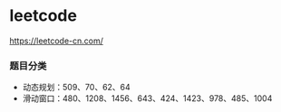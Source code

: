 # leetcode
https://leetcode-cn.com/

### 题目分类
- 动态规划：509、70、62、64
- 滑动窗口：480、1208、1456、643、424、1423、978、485、1004
